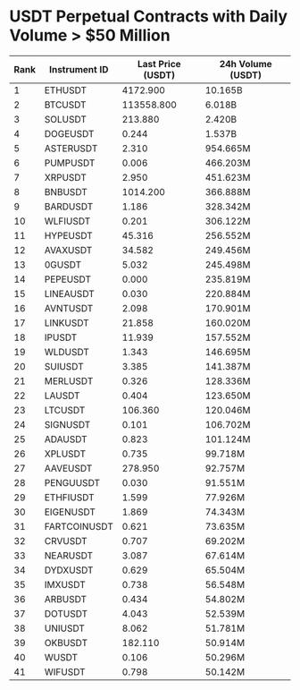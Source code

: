 # USDT Perpetual Contracts with Daily Volume > $50 Million

| Rank | Instrument ID | Last Price (USDT) | 24h Volume (USDT) |
|------|---------------|-------------------|-------------------|
| 1 | ETHUSDT | 4172.900 | 10.165B |
| 2 | BTCUSDT | 113558.800 | 6.018B |
| 3 | SOLUSDT | 213.880 | 2.420B |
| 4 | DOGEUSDT | 0.244 | 1.537B |
| 5 | ASTERUSDT | 2.310 | 954.665M |
| 6 | PUMPUSDT | 0.006 | 466.203M |
| 7 | XRPUSDT | 2.950 | 451.623M |
| 8 | BNBUSDT | 1014.200 | 366.888M |
| 9 | BARDUSDT | 1.186 | 328.342M |
| 10 | WLFIUSDT | 0.201 | 306.122M |
| 11 | HYPEUSDT | 45.316 | 256.552M |
| 12 | AVAXUSDT | 34.582 | 249.456M |
| 13 | 0GUSDT | 5.032 | 245.498M |
| 14 | PEPEUSDT | 0.000 | 235.819M |
| 15 | LINEAUSDT | 0.030 | 220.884M |
| 16 | AVNTUSDT | 2.098 | 170.901M |
| 17 | LINKUSDT | 21.858 | 160.020M |
| 18 | IPUSDT | 11.939 | 157.552M |
| 19 | WLDUSDT | 1.343 | 146.695M |
| 20 | SUIUSDT | 3.385 | 141.387M |
| 21 | MERLUSDT | 0.326 | 128.336M |
| 22 | LAUSDT | 0.404 | 123.650M |
| 23 | LTCUSDT | 106.360 | 120.046M |
| 24 | SIGNUSDT | 0.101 | 106.702M |
| 25 | ADAUSDT | 0.823 | 101.124M |
| 26 | XPLUSDT | 0.735 | 99.718M |
| 27 | AAVEUSDT | 278.950 | 92.757M |
| 28 | PENGUUSDT | 0.030 | 91.551M |
| 29 | ETHFIUSDT | 1.599 | 77.926M |
| 30 | EIGENUSDT | 1.869 | 74.343M |
| 31 | FARTCOINUSDT | 0.621 | 73.635M |
| 32 | CRVUSDT | 0.707 | 69.202M |
| 33 | NEARUSDT | 3.087 | 67.614M |
| 34 | DYDXUSDT | 0.629 | 65.504M |
| 35 | IMXUSDT | 0.738 | 56.548M |
| 36 | ARBUSDT | 0.434 | 54.802M |
| 37 | DOTUSDT | 4.043 | 52.539M |
| 38 | UNIUSDT | 8.062 | 51.781M |
| 39 | OKBUSDT | 182.110 | 50.914M |
| 40 | WUSDT | 0.106 | 50.296M |
| 41 | WIFUSDT | 0.798 | 50.142M |
